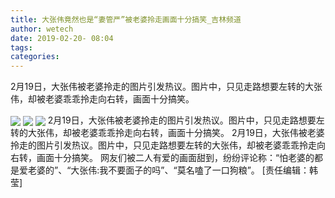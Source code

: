 ```yaml
---
title: 大张伟竟然也是“妻管严”被老婆拎走画面十分搞笑_吉林频道
author: wetech
date: 2019-02-20- 08:04
tags: 
categories: 
---
```

2月19日，大张伟被老婆拎走的图片引发热议。图片中，只见走路想要左转的大张伟，却被老婆乖乖拎走向右转，画面十分搞笑。
<!-- more -->
                
<img align="center" border="0" src="http://p0.ifengimg.com/a/2019_08/a56e096e57af77a_size0_w1_h1.gif" />
                
<img align="center" border="0" src="http://p2.ifengimg.com/a/2019_08/7f8c50679286a04_size10_w275_h404.jpg" />
            
<img align="center" border="0" src="http://p2.ifengimg.com/a/2016/0810/204c433878d5cf9size1_w16_h16.png" />
2月19日，大张伟被老婆拎走的图片引发热议。图片中，只见走路想要左转的大张伟，却被老婆乖乖拎走向右转，画面十分搞笑。
2月19日，大张伟被老婆拎走的图片引发热议。图片中，只见走路想要左转的大张伟，却被老婆乖乖拎走向右转，画面十分搞笑。
网友们被二人有爱的画面甜到，纷纷评论称：“怕老婆的都是爱老婆的”、“大张伟:我不要面子的吗”、“莫名嗑了一口狗粮”。
[责任编辑：韩莹]
            
